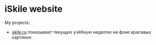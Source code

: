 # iSkile website
My projects: 

* [skile.ru](http://skile.ru) показывает текущую учёбную неделлю на фоне красивых картинок 

